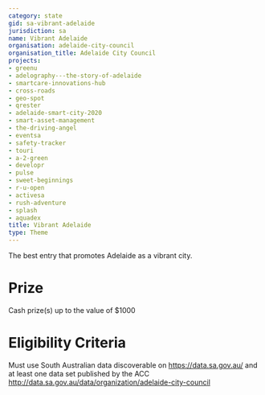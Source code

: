 ```yaml
---
category: state
gid: sa-vibrant-adelaide
jurisdiction: sa
name: Vibrant Adelaide
organisation: adelaide-city-council
organisation_title: Adelaide City Council
projects:
- greenu
- adelography---the-story-of-adelaide
- smartcare-innovations-hub
- cross-roads
- geo-spot
- qrester
- adelaide-smart-city-2020
- smart-asset-management
- the-driving-angel
- eventsa
- safety-tracker
- touri
- a-2-green
- developr
- pulse
- sweet-beginnings
- r-u-open
- activesa
- rush-adventure
- splash
- aquadex
title: Vibrant Adelaide
type: Theme
---
```


The best entry that promotes Adelaide as a vibrant city.

# Prize
Cash prize(s) up to the value of $1000

# Eligibility Criteria
Must use South Australian data discoverable on https://data.sa.gov.au/ and at least one data set published by the ACC http://data.sa.gov.au/data/organization/adelaide-city-council